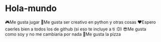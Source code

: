 # Hola-mundo
🎮Me gusta jugar 
🎨Me gusta ser creativo en python y otras cosas 
❤️Espero caerles bien a todos los de github (si eso te incluye a ti :D)
😎Me gusta como soy y no me cambiaria por nada
🍕Me gusta la pizza
